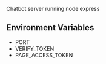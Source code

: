 Chatbot server running node express

## Environment Variables
- PORT
- VERIFY_TOKEN
- PAGE_ACCESS_TOKEN
